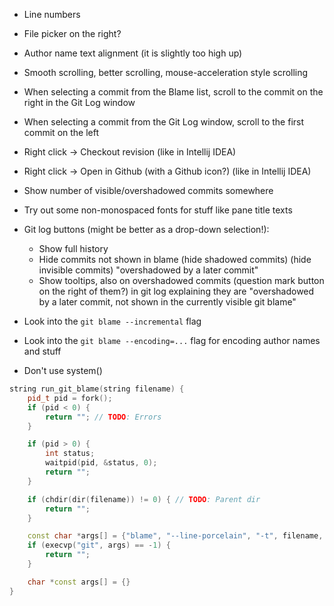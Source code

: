 - Line numbers
- File picker on the right?

- Author name text alignment (it is slightly too high up)
- Smooth scrolling, better scrolling, mouse-acceleration style scrolling

- When selecting a commit from the Blame list, scroll to the commit on the right in the Git Log window
- When selecting a commit from the Git Log window, scroll to the first commit on the left

- Right click -> Checkout revision (like in Intellij IDEA)
- Right click -> Open in Github (with a Github icon?) (like in Intellij IDEA)

- Show number of visible/overshadowed commits somewhere

- Try out some non-monospaced fonts for stuff like pane title texts

- Git log buttons (might be better as a drop-down selection!):
    - Show full history
    - Hide commits not shown in blame (hide shadowed commits) (hide invisible commits) "overshadowed by a later commit"
    - Show tooltips, also on overshadowed commits (question mark button on the right of them?) in git log explaining they are "overshadowed by a later commit, not shown in the currently visible git blame"

- Look into the `git blame --incremental` flag
- Look into the `git blame --encoding=...` flag for encoding author names and stuff

- Don't use system()
```cpp
string run_git_blame(string filename) {
	pid_t pid = fork();
	if (pid < 0) {
		return ""; // TODO: Errors
	}

	if (pid > 0) {
		int status;
		waitpid(pid, &status, 0);
		return "";
	}

	if (chdir(dir(filename)) != 0) { // TODO: Parent dir
		return "";
	}

	const char *args[] = {"blame", "--line-porcelain", "-t", filename, nullptr};
	if (execvp("git", args) == -1) {
		return "";
	}

	char *const args[] = {}
}
```

